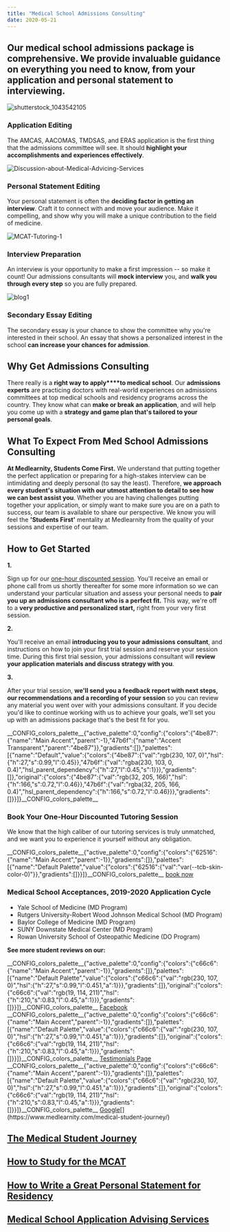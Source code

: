 ```yaml
---
title: "Medical School Admissions Consulting"
date: 2020-05-21
---
```


## Our medical school admissions package is comprehensive. We provide invaluable guidance on everything you need to know, from your application and personal statement to interviewing.

![](//www.medlearnity.com/wp-content/uploads/2020/04/shutterstock_1043542105-scaled.jpg "shutterstock_1043542105")

### Application Editing

The AMCAS, AACOMAS, TMDSAS, and ERAS application is the first thing that the admissions committee will see. It should **highlight your accomplishments and experiences effectively**.

![](//www.medlearnity.com/wp-content/uploads/2020/04/Discussion-about-Medical-Advicing-Services.jpg "Discussion-about-Medical-Advicing-Services")

### Personal Statement Editing

Your personal statement is often the **deciding factor in getting an interview**. Craft it to connect with and move your audience. Make it compelling, and show why you will make a unique contribution to the field of medicine.

![](//www.medlearnity.com/wp-content/uploads/2020/04/MCAT-Tutoring-1.jpg "MCAT-Tutoring-1")

### Interview Preparation

An interview is your opportunity to make a first impression -- so make it count! Our admissions consultants will **mock interview** you, and **walk you through every step** so you are fully prepared.

![](//www.medlearnity.com/wp-content/uploads/2020/05/blog1.jpg "blog1")

### Secondary Essay Editing

The secondary essay is your chance to show the committee why you're interested in their school. An essay that shows a personalized interest in the school **can increase your chances for admission**.

## Why Get Admissions Consulting

There really is a **right way to apply****to medical school**. Our **admissions experts** are practicing doctors with real-world experiences on admissions committees at top medical schools and residency programs across the country. They know what can **make or break an application**, and will help you come up with a **strategy and game plan that's tailored to your personal goals**.

## What To Expect From Med School Admissions Consulting

**At Medlearnity, Students Come First.** We understand that putting together the perfect application or preparing for a high-stakes interview can be intimidating and deeply personal (to say the least). Therefore, **we approach every student's situation with our utmost attention to detail to see how we can best assist you**. Whether you are having challenges putting together your application, or simply want to make sure you are on a path to success, our team is available to share our perspective. We know you will feel the **'Students First'** mentality at Medlearnity from the quality of your sessions and expertise of our team.

## How to Get Started

**1.**

Sign up for our [one-hour discounted session](/purchase-discounted-session/). You'll receive an email or phone call from us shortly thereafter for some more information so we can understand your particular situation and assess your personal needs to **pair you up an admissions consultant who is a perfect fit.** This way, we're off to a **very productive and personalized start,** right from your very first session.

**2.**

You'll receive an email **introducing you to your admissions consultant**, and instructions on how to join your first trial session and reserve your session time. During this first trial session, your admissions consultant will **review your application materials and discuss strategy with you**.

**3.**

After your trial session, **we'll send you a feedback report with next steps, our recommendations and a recording of your session** so you can review any material you went over with your admissions consultant. If you decide you'd like to continue working with us to achieve your goals, we'll set you up with an admissions package that's the best fit for you.

\_\_CONFIG\_colors\_palette\_\_{"active\_palette":0,"config":{"colors":{"4be87":{"name":"Main Accent","parent":-1},"47b6f":{"name":"Accent Transparent","parent":"4be87"}},"gradients":\[\]},"palettes":\[{"name":"Default","value":{"colors":{"4be87":{"val":"rgb(230, 107, 0)","hsl":{"h":27,"s":0.99,"l":0.45}},"47b6f":{"val":"rgba(230, 103, 0, 0.4)","hsl\_parent\_dependency":{"h":27,"l":0.45,"s":1}}},"gradients":\[\]},"original":{"colors":{"4be87":{"val":"rgb(32, 205, 166)","hsl":{"h":166,"s":0.72,"l":0.46}},"47b6f":{"val":"rgba(32, 205, 166, 0.4)","hsl\_parent\_dependency":{"h":166,"s":0.72,"l":0.46}}},"gradients":\[\]}}\]}\_\_CONFIG\_colors\_palette\_\_

### **Book Your One-Hour Discounted Tutoring Session**

[](/start-here/)We know that the high caliber of our tutoring services is truly unmatched, and we want you to experience it yourself without any obligation.

\_\_CONFIG\_colors\_palette\_\_{"active\_palette":0,"config":{"colors":{"62516":{"name":"Main Accent","parent":-1}},"gradients":\[\]},"palettes":\[{"name":"Default Palette","value":{"colors":{"62516":{"val":"var(--tcb-skin-color-0)"}},"gradients":\[\]}}\]}\_\_CONFIG\_colors\_palette\_\_ [book now](/purchase-discounted-session/)

### **Medical School Acceptances, 2019-2020 Application Cycle**

- Yale School of Medicine (MD Program)
- Rutgers University-Robert Wood Johnson Medical School (MD Program)
- Baylor College of Medicine (MD Program)
- SUNY Downstate Medical Center (MD Program)
- Rowan University School of Osteopathic Medicine (DO Program)

**See more student reviews on our:**

\_\_CONFIG\_colors\_palette\_\_{"active\_palette":0,"config":{"colors":{"c66c6":{"name":"Main Accent","parent":-1}},"gradients":\[\]},"palettes":\[{"name":"Default Palette","value":{"colors":{"c66c6":{"val":"rgb(230, 107, 0)","hsl":{"h":27,"s":0.99,"l":0.451,"a":1}}},"gradients":\[\]},"original":{"colors":{"c66c6":{"val":"rgb(19, 114, 211)","hsl":{"h":210,"s":0.83,"l":0.45,"a":1}}},"gradients":\[\]}}\]}\_\_CONFIG\_colors\_palette\_\_ [Facebook](https://www.facebook.com/medlearnity/reviews) \_\_CONFIG\_colors\_palette\_\_{"active\_palette":0,"config":{"colors":{"c66c6":{"name":"Main Accent","parent":-1}},"gradients":\[\]},"palettes":\[{"name":"Default Palette","value":{"colors":{"c66c6":{"val":"rgb(230, 107, 0)","hsl":{"h":27,"s":0.99,"l":0.451,"a":1}}},"gradients":\[\]},"original":{"colors":{"c66c6":{"val":"rgb(19, 114, 211)","hsl":{"h":210,"s":0.83,"l":0.45,"a":1}}},"gradients":\[\]}}\]}\_\_CONFIG\_colors\_palette\_\_ [Testimonials Page](https://www.medlearnity.com/student-testimonials/) \_\_CONFIG\_colors\_palette\_\_{"active\_palette":0,"config":{"colors":{"c66c6":{"name":"Main Accent","parent":-1}},"gradients":\[\]},"palettes":\[{"name":"Default Palette","value":{"colors":{"c66c6":{"val":"rgb(230, 107, 0)","hsl":{"h":27,"s":0.99,"l":0.451,"a":1}}},"gradients":\[\]},"original":{"colors":{"c66c6":{"val":"rgb(19, 114, 211)","hsl":{"h":210,"s":0.83,"l":0.45,"a":1}}},"gradients":\[\]}}\]}\_\_CONFIG\_colors\_palette\_\_ [Google](https://www.google.com/search?sxsrf=ALeKk02Np3zuLpVvWHuLh8YQxCysUEKy4Q%3A1588046050926&ei=4qinXouTOPGzytMPwPe00Ag&q=medlearnity+google+reviews&oq=medlearnity+google+reviews&gs_lcp=CgZwc3ktYWIQAzIECCMQJ1CEKljpMWCBM2gAcAB4AIABXIgBtAaSAQIxMJgBAKABAaoBB2d3cy13aXo&sclient=psy-ab&ved=0ahUKEwiLjILGnIrpAhXxmXIEHcA7DYoQ4dUDCAw&uact=5#lrd=0x89c25981baf77257:0xf372ef78c42cfd0b,1,,,)[](https://www.medlearnity.com/medical-student-journey/)

## [The Medical Student Journey](https://www.medlearnity.com/medical-student-journey/ "The Medical Student Journey")

[](https://www.medlearnity.com/how-to-study-for-the-mcat/)

## [How to Study for the MCAT](https://www.medlearnity.com/how-to-study-for-the-mcat/ "How to Study for the MCAT")

[](https://www.medlearnity.com/how-to-write-a-great-personal-statement-for-residency/)

## [How to Write a Great Personal Statement for Residency](https://www.medlearnity.com/how-to-write-a-great-personal-statement-for-residency/ "How to Write a Great Personal Statement for Residency")

[](https://www.medlearnity.com/medical-school-application-advising-services/)

## [Medical School Application Advising Services](https://www.medlearnity.com/medical-school-application-advising-services/ "Medical School Application Advising Services")
